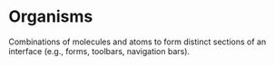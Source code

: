 # Organisms

Combinations of molecules and atoms to form distinct sections of an interface (e.g., forms, toolbars, navigation bars).
